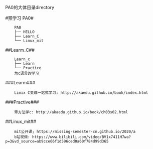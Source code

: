 PA0的大体目录directory

#预学习 PA0#
```
	PA0
	├── HELLO
	├── Learn_C
	└── Linux_mit
```
##Learm_C##
```
	Learn_c
	├── Learn
	└── Practice
	为c语言的学习
```
###Learm###
```
	Limix C变成一站式学习: http://akaedu.github.io/book/index.html
```

###Practive###
```
	笨方法学c: http://akaedu.github.io/book/ch03s02.html
```

##Linux_mit##
```
	mit公开课; https://missing-semester-cn.github.io/2020/a
	b站视频: https://www.bilibili.com/video/BV1x7411H7wa?p=3&vd_source=ab9cce66f1d596ced0a60f784d99d365
```
